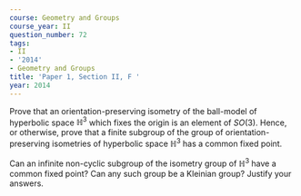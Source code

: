 ```yaml
---
course: Geometry and Groups
course_year: II
question_number: 72
tags:
- II
- '2014'
- Geometry and Groups
title: 'Paper 1, Section II, F '
year: 2014
---
```




Prove that an orientation-preserving isometry of the ball-model of hyperbolic space $\mathbb{H}^{3}$ which fixes the origin is an element of $S O(3)$. Hence, or otherwise, prove that a finite subgroup of the group of orientation-preserving isometries of hyperbolic space $\mathbb{H}^{3}$ has a common fixed point.

Can an infinite non-cyclic subgroup of the isometry group of $\mathbb{H}^{3}$ have a common fixed point? Can any such group be a Kleinian group? Justify your answers.